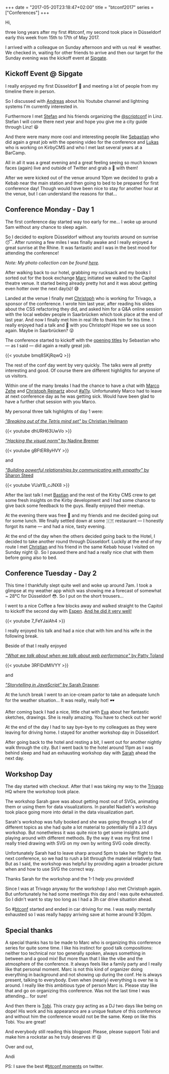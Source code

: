+++
date = "2017-05-20T23:18:47+02:00"
title = "btconf2017"
series = ["Conferences"]
+++

Hi,

three long years after my first #btconf, my second took place in Düsseldorf early this week from 15th to 17th of May 2017.

I arrived with a colleague on Sunday afternoon and with us real ☀️ weather. We checked in, waiting for other friends to arrive and then our target for the Sunday evening was the kickoff event at [Sipgate](https://www.sipgate.de/).

## Kickoff Event @ Sipgate

I really enjoyed my first Düsseldorf 🍺 and meeting a lot of people from my timeline there in person.

So I discussed with [Andreas](https://twitter.com/dantz) about his Youtube channel and lightning systems I'm currently interested in.

Furthermore I met [Stefan](https://twitter.com/ddprrt) and his friends organizing the [@scriptconf](https://twitter.com/scriptconf) in Linz. Stefan I will come there next year and hope you give me a city guide through Linz! 😆

And there were many more cool and interesting people like [Sebastian](https://twitter.com/basisbild) who did again a great job with the opening video for the conference and [Lukas](https://twitter.com/lukasbestle) who is working on KirbyCMS and who I met last several years at a BarCamp.

All in all it was a great evening and a great feeling seeing so much known faces (again) live and outside of Twitter and grab a 🍺 with them!

After we were kicked out of the venue around 10pm we decided to grab a Kebab near the main station and then going to bed to be prepared for first conference day! Though would have been nice to stay for another hour at the venue, but I can understand the reasons for that…

## Conference Monday - Day 1

The first conference day started way too early for me… I woke up around 5am without any chance to sleep again.

So I decided to explore Düsseldorf without any tourists around on sunrise 😴. After running a few miles I was finally awake and I really enjoyed a great sunrise at the Rhine. It was fantastic and I was in the best mood for attending the conference!

_Note: My photo collection can be found [here]( https://goo.gl/photos/51TQJGfL1eiSxipv9)._

After walking back to our hotel, grabbing my rucksack and my books I sorted out for the book exchange [Marc](https://twitter.com/marcthiele) initiated we walked to the Capitol theatre venue. It started being already pretty hot and it was about getting even hotter over the next day(s)! 😅

Landed at the venue I finally met [Christoph](https://twitter.com/pistenprinz) who is working for Trivago, a sponsor of the conference. I wrote him last year, after reading his slides about the CSS refactoring they did, and asked him for a Q&A online session with the local webdev people in Saarbrücken which took place at the end of last year. And now I finally met him in real life to thank him for his time. I really enjoyed had a talk and 🍺 with you Christoph! Hope we see us soon again. Maybe in Saarbrücken? 😜

The conference started to kickoff with the [opening titles](https://www.youtube.com/watch?v=bmq8SKjRqwQ) by Sebastian who — as I said — did again a really great job.

{{< youtube bmq8SKjRqwQ >}}

The rest of the conf day went by very quickly. The talks were all pretty interesting and good. Of course there are different highlights for anyone of us visitors.

Within one of the many breaks I had the chance to have a chat with [Marco Zehe](https://twitter.com/MarcoZehe) and [Christoph Reinartz](https://twitter.com/pistenprinz) about [#a11y](https://twitter.com/search?q=%23a11y&src=typd). Unfortunately Marco had to leave at next conference day as he was getting sick. Would have been glad to have a further chat session with you Marco.

My personal three talk highlights of day 1 were:

[_"Breaking out of the Tetris mind set"_ by Christian Heilmann](https://www.youtube.com/watch?v=dhURH63UwVo)

{{< youtube dhURH63UwVo >}}

[_"Hacking the visual norm"_ by Nadine Bremer](https://www.youtube.com/watch?v=gBFtER8yHVY)

{{< youtube gBFtER8yHVY >}}

and 

[_"Building powerful relationships by communicating with empathy"_ by Sharon Steed](https://www.youtube.com/watch?v=VUaYB_cJNX8)

{{< youtube VUaYB_cJNX8 >}}

After the last talk I met 
[Bastian](https://twitter.com/bastianallgeier) and the rest of the Kirby CMS crew to get some fresh insights on the Kirby development and I had some chance to give back some feedback to the guys. Really enjoyed their meetup.

At the evening there was free 🍺 and my friends and me decided going out for some lunch. We finally settled down at some 🇮🇹 restaurant — I honestly forgot its name — and had a nice, tasty evening.

At the end of the day when the others decided going back to the Hotel, I decided to take another round through Düsseldorf. Luckily at the end of my route I met [Christian](https://twitter.com/derSchepp) and his friend in the same Kebab house I visited on Sunday night 😜. So I paused there and had a really nice chat with them before going also to bed.

## Conference Tuesday - Day 2

This time I thankfully slept quite well and woke up around 7am. I took a glimpse at my weather app which was showing me a forecast of somewhat ~ 28°C for Düsseldorf 😳. So I put on the short trousers…

I went to a nice Coffee a few blocks away and walked straight to the Capitol to kickoff the second day with [Espen](https://twitter.com/ebrunborg). [And he did it very well!](https://www.youtube.com/watch?v=7_FeYJaiAh4)

{{< youtube 7_FeYJaiAh4 >}}

I really enjoyed his talk and had a nice chat with him and his wife in the following break.

Beside of that I really enjoyed

[_"What we talk about when we talk about web performance"_ by Patty Toland](https://www.youtube.com/watch?v=3RFlDdMIVYY)

{{< youtube 3RFlDdMIVYY >}}

and

[_"Storytelling in JavaScript"_ by Sarah Drasner](https://www.youtube.com/watch?v=buTHx1iBfdg).

At the lunch break I went to an ice-cream parlor to take an adequate lunch for the weather situation… It was really, really hot! 🕶

After coming back I had a nice, little chat with [Eva](https://twitter.com/evalottchen) about her fantastic sketches, drawings. She is really amazing. You have to check out her work!

At the end of the day I had to say bye-bye to my colleagues as they were leaving for driving home. I stayed for another workshop day in Düsseldorf.

After going back to the hotel and resting a bit, I went out for another nightly walk through the city. But I went back to the hotel around 11pm as I was behind sleep and had an exhausting workshop day with [Sarah](https://twitter.com/sarah_edo) ahead the next day.

## Workshop Day

The day started with checkout. After that I was taking my way to the [Trivago](https://www.trivago.de/) HQ where the workshop took place.

The workshop Sarah gave was about getting most out of SVGs, animating them or using them for data visualizations. In parallel Nadieh's workshop took place going more into detail in the data visualization part.

Sarah's workshop was fully booked and she was going through a lot of different topics as she had quite a lot material to potentially fill a 2/3 days workshop. But nonetheless it was quite nice to get some insights and playing around with different methods. By the way it was my first time I really tried drawing with SVG on my own by writing SVG code directly.

Unfortunately Sarah had to leave sharp around 5pm to take her flight to the next conference, so we had to rush a bit through the material relatively fast. But as I said, the workshop was helpful by providing again a broader picture when and how to use SVG the correct way.

Thanks Sarah for the workshop and the 1-1 help you provided!

Since I was at Trivago anyway for the workshop I also met Christoph again. But unfortunately he had some meetings this day and I was quite exhausted. So I didn't want to stay too long as I had a 3h car drive situation ahead.

So #[btconf](https://twitter.com/search?f=tweets&vertical=default&q=%23btconf&src=tyah) started and ended in car driving for me. I was really mentally exhausted so I was really happy arriving save at home around 9:30pm.

## Special thanks

A special thanks has to be made to Marc who is organizing this conference series for quite some time. I like his instinct for good talk compositions: neither too technical nor too generally spoken, always something in between and a good mix! But more than that I like the vibe and the atmosphere of the conference. It always feels like a family party and I really like that personal moment. Marc is not this kind of organizer doing everything in background and not showing up during the conf. He is always present, talking to everybody. Even when (nearly) everything is over he is around. I really like this ambitious type of person Marc is. Please stay like that and go on organizing this conference. Was not the last time I was attending… for sure!

And then there is [Tobi](https://vimeo.com/tobilessnow). This crazy guy acting as a DJ two days like being on dope! His work and his appearance are a unique feature of this conference and without him the conference would not be the same. Keep on like this Tobi. You are great!

And everybody still reading this blogpost: Please, please support Tobi and make him a rockstar as he truly deserves it! 😜

Over and out,

Andi

PS: I save the best #[btconf moments](https://twitter.com/i/moments/866013062725332992) on twitter.
